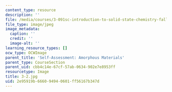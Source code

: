 ```yaml
---
content_type: resource
description: ''
file: /media/courses/3-091sc-introduction-to-solid-state-chemistry-fall-2010/2e95919b666094940601ff56167b347d_3-2.jpg
file_type: image/jpeg
image_metadata:
  caption: ''
  credit: ''
  image-alt: ''
learning_resource_types: []
ocw_type: OCWImage
parent_title: 'Self-Assessment: Amorphous Materials'
parent_type: CourseSection
parent_uid: cbb4c14e-67cf-57ab-0634-902e7e8953ff
resourcetype: Image
title: 3-2.jpg
uid: 2e95919b-6660-9494-0601-ff56167b347d
---
```

